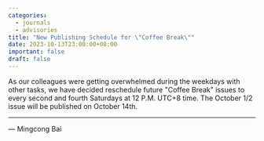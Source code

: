 ```yaml
---
categories:
  - journals
  - advisories
title: "New Publishing Schedule for \"Coffee Break\""
date: 2023-10-13T23:00:00+08:00
important: false
draft: false
---
```


As our colleagues were getting overwhelmed during the weekdays with other tasks, we have decided reschedule future "Coffee Break" issues to every second and fourth Saturdays at 12 P.M. UTC+8 time. The October 1/2 issue will be published on October 14th.

---

— Mingcong Bai
